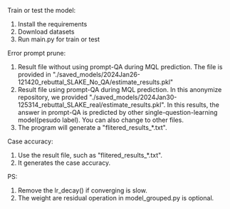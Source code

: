 Train or test the model:
  1. Install the requirements
  2. Download datasets
  3. Run main.py for train or test

Error prompt prune:
  1. Result file without using prompt-QA during MQL prediction. The file is provided in "./saved_models/2024Jan26-121420_rebuttal_SLAKE_No_QA/estimate_results.pkl"
  2. Result file using prompt-QA during MQL prediction. In this anonymize repository, we provided "./saved_models/2024Jan30-125314_rebuttal_SLAKE_real/estimate_results.pkl". In this results, the answer in prompt-QA is predicted by other single-question-learning model(pesudo label). You can also change to other files.
  3. The program will generate a "flitered_results_*.txt".

Case accuracy:
  1. Use the result file, such as "flitered_results_*.txt".
  2. It generates the case accuracy.

PS:
  1. Remove the lr_decay() if converging is slow.
  2. The weight are residual operation in model_grouped.py is optional.
